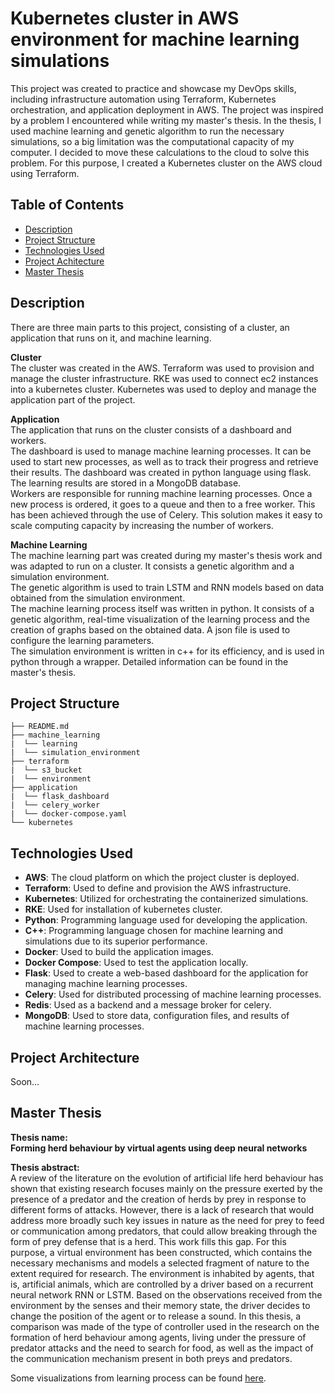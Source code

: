 # Kubernetes cluster in AWS environment for machine learning simulations

This project was created to practice and showcase my DevOps skills, including infrastructure automation using Terraform, Kubernetes orchestration, and application deployment in AWS.
The project was inspired by a problem I encountered while writing my master's thesis. In the thesis, I used machine learning and genetic algorithm to run the necessary simulations, so a big limitation was the computational capacity of my computer. I decided to move these calculations to the cloud to solve this problem. For this purpose, I created a Kubernetes cluster on the AWS cloud using Terraform.

## Table of Contents

- [Description](#description)
- [Project Structure](#project-structure)
- [Technologies Used](#technologies-used)
- [Project Achitecture](#project-architecture)
- [Master Thesis](#master-thesis)

## Description

There are three main parts to this project, consisting of a cluster, an application that runs on it, and machine learning.

**Cluster**\
The cluster was created in the AWS. Terraform was used to provision and manage the cluster infrastructure.
RKE was used to connect ec2 instances into a kubernetes cluster.
Kubernetes was used to deploy and manage the application part of the project.

**Application**\
The application that runs on the cluster consists of a dashboard and workers.\
The dashboard is used to manage machine learning processes. It can be used to start new processes, as well as to track their progress and retrieve their results.
The dashboard was created in python language using flask. The learning results are stored in a MongoDB database.\
Workers are responsible for running machine learning processes. Once a new process is ordered, it goes to a queue and then to a free worker. This has been achieved through the use of Celery. This solution makes it easy to scale computing capacity by increasing the number of workers.

**Machine Learning**\
The machine learning part was created during my master's thesis work and was adapted to run on a cluster. It consists a genetic algorithm and a simulation environment.\
The genetic algorithm is used to train LSTM and RNN models based on data obtained from the simulation environment.\
The machine learning process itself was written in python. It consists of a genetic algorithm, real-time visualization of the learning process and the creation of graphs based on the obtained data.
A json file is used to configure the learning parameters.\
The simulation environment is written in c++ for its efficiency, and is used in python through a wrapper.
Detailed information can be found in the master's thesis.

## Project Structure
```
├── README.md
├── machine_learning
|  └── learning
|  └── simulation_environment
├── terraform
|  └── s3_bucket
|  └── environment
├── application
|  └── flask_dashboard
|  └── celery_worker
|  └── docker-compose.yaml
└── kubernetes
```

## Technologies Used

- **AWS**: The cloud platform on which the project cluster is deployed.
- **Terraform**: Used to define and provision the AWS infrastructure.
- **Kubernetes**: Utilized for orchestrating the containerized simulations.
- **RKE**: Used for installation of kubernetes cluster.
- **Python**: Programming language used for developing the application.
- **C++**: Programming language chosen for machine learning and simulations due to its superior performance.
- **Docker**: Used to build the application images.
- **Docker Compose**: Used to test the application locally.
- **Flask**: Used to create a web-based dashboard for the application for managing machine learning processes.
- **Celery**: Used for distributed processing of machine learning processes.
- **Redis**: Used as a backend and a message broker for celery.
- **MongoDB**: Used to store data, configuration files, and results of machine learning processes.

## Project Architecture

Soon...

## Master Thesis

**Thesis name:<br>
Forming herd behaviour by virtual agents using deep neural networks**

**Thesis abstract:**<br>
A review of the literature on the evolution of artificial life herd behaviour has shown that
existing research focuses mainly on the pressure exerted by the presence of a predator and the
creation of herds by prey in response to different forms of attacks. However, there is a lack of
research that would address more broadly such key issues in nature as the need for prey to feed or
communication among predators, that could allow breaking through the form of prey defense
that is a herd.
This work fills this gap. For this purpose, a virtual environment has been constructed, which
contains the necessary mechanisms and models a selected fragment of nature to the extent
required for research. The environment is inhabited by agents, that is, artificial animals, which
are controlled by a driver based on a recurrent neural network RNN or LSTM. Based on the
observations received from the environment by the senses and their memory state, the driver
decides to change the position of the agent or to release a sound.
In this thesis, a comparison was made of the type of controller used in the research on the
formation of herd behaviour among agents, living under the pressure of predator attacks and the
need to search for food, as well as the impact of the communication mechanism present in both
preys and predators.

Some visualizations from learning process can be found [here](http://bit.ly/praca_magisterska_adrian_slimak).
